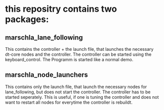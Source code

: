 # this repositry contains two packages:

## marschla_lane_following

This contains the controller + the launch file, that launches the necessary dt-core nodes and the controller. The controller can be started using the keyboard_control. The Programm is started like a normal demo.

## marschla_node_launchers

This contains only the launch file, that launch the necessary nodes for lane_following, but does not start the controller. The controller has to be started seperately. This is useful, if one is tuning the controller and does not want to restart all nodes for everytime the controller is rebuildt.
